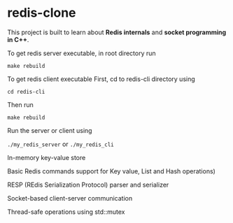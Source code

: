 # redis-clone 

This project is built to learn about **Redis internals** and **socket programming in C++**.

To get redis server executable, in root directory
run 

`make rebuild`

To get redis client executable
First, cd to redis-cli directory using

`cd redis-cli`

Then run 

`make rebuild`

Run the server or client using 

`./my_redis_server` or `./my_redis_cli`

In-memory key-value store

Basic Redis commands support for Key value, List and Hash operations)

RESP (REdis Serialization Protocol) parser and serializer

Socket-based client-server communication

Thread-safe operations using std::mutex
